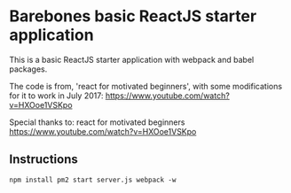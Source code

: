 # Barebones basic ReactJS starter application
This is a basic ReactJS starter application with webpack and babel packages.

The code is from, 'react for motivated beginners', with some modifications for it to work in July 2017:
https://www.youtube.com/watch?v=HXOoe1VSKpo

Special thanks to: react for motivated beginners
https://www.youtube.com/watch?v=HXOoe1VSKpo

## Instructions
`
    npm install
    pm2 start server.js
    webpack -w
`
